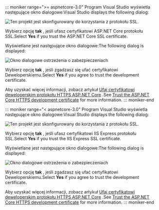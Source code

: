 ::: moniker range=">= aspnetcore-3.0"
<span data-ttu-id="f5684-101">Program Visual Studio wyświetla następujące okno dialogowe:</span><span class="sxs-lookup"><span data-stu-id="f5684-101">Visual Studio displays the following dialog:</span></span>

![Ten projekt jest skonfigurowany do korzystania z protokołu SSL.](~/getting-started/_static/trustCert-3x.png)

<span data-ttu-id="f5684-105">Wybierz opcję **tak** , jeśli ufasz certyfikatowi ASP.NET Core protokołu SSL.</span><span class="sxs-lookup"><span data-stu-id="f5684-105">Select **Yes** if you trust the ASP.NET Core SSL certificate.</span></span>

<span data-ttu-id="f5684-106">Wyświetlane jest następujące okno dialogowe:</span><span class="sxs-lookup"><span data-stu-id="f5684-106">The following dialog is displayed:</span></span>

![Okno dialogowe ostrzeżenia o zabezpieczeniach](~/getting-started/_static/cert.png)

<span data-ttu-id="f5684-108">Wybierz opcję **tak** , jeśli zgadzasz się ufać certyfikatowi Deweloperskiemu.</span><span class="sxs-lookup"><span data-stu-id="f5684-108">Select **Yes** if you agree to trust the development certificate.</span></span>

<span data-ttu-id="f5684-109">Aby uzyskać więcej informacji, zobacz artykuł [Ufaj certyfikatowi deweloperskim protokołu HTTPS ASP.NET Core](xref:security/enforcing-ssl#trust-the-aspnet-core-https-development-certificate-on-windows-and-macos) .</span><span class="sxs-lookup"><span data-stu-id="f5684-109">See [Trust the ASP.NET Core HTTPS development certificate](xref:security/enforcing-ssl#trust-the-aspnet-core-https-development-certificate-on-windows-and-macos) for more information.</span></span>
::: moniker-end

::: moniker range="< aspnetcore-3.0"
<span data-ttu-id="f5684-110">Program Visual Studio wyświetla następujące okno dialogowe:</span><span class="sxs-lookup"><span data-stu-id="f5684-110">Visual Studio displays the following dialog:</span></span>

![Ten projekt jest skonfigurowany do korzystania z protokołu SSL.](~/getting-started/_static/trustCert.png)

<span data-ttu-id="f5684-114">Wybierz opcję **tak** , jeśli ufasz certyfikatowi IIS Express protokołu SSL.</span><span class="sxs-lookup"><span data-stu-id="f5684-114">Select **Yes** if you trust the IIS Express SSL certificate.</span></span>

<span data-ttu-id="f5684-115">Wyświetlane jest następujące okno dialogowe:</span><span class="sxs-lookup"><span data-stu-id="f5684-115">The following dialog is displayed:</span></span>

![Okno dialogowe ostrzeżenia o zabezpieczeniach](~/getting-started/_static/cert.png)

<span data-ttu-id="f5684-117">Wybierz opcję **tak** , jeśli zgadzasz się ufać certyfikatowi Deweloperskiemu.</span><span class="sxs-lookup"><span data-stu-id="f5684-117">Select **Yes** if you agree to trust the development certificate.</span></span>

<span data-ttu-id="f5684-118">Aby uzyskać więcej informacji, zobacz artykuł [Ufaj certyfikatowi deweloperskim protokołu HTTPS ASP.NET Core](xref:security/enforcing-ssl#trust-the-aspnet-core-https-development-certificate-on-windows-and-macos) .</span><span class="sxs-lookup"><span data-stu-id="f5684-118">See [Trust the ASP.NET Core HTTPS development certificate](xref:security/enforcing-ssl#trust-the-aspnet-core-https-development-certificate-on-windows-and-macos) for more information.</span></span>
::: moniker-end